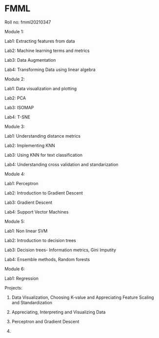 # FMML 
Roll no: fmml20210347

Module 1:

Lab1: Extracting features from data

Lab2: Machine learning terms and metrics

Lab3: Data Augmentation

Lab4: Transforming Data using linear algebra 

Module 2: 

Lab1: Data visualization and plotting

Lab2: PCA

Lab3: ISOMAP

Lab4: T-SNE

Module 3: 

Lab1: Understanding distance metrics

Lab2: Implementing KNN

Lab3: Using KNN for text classification

Lab4: Understanding cross validation and standarization

Module 4:

Lab1: Perceptron

Lab2: Introduction to Gradient Descent

Lab3: Gradient Descent

Lab4: Support Vector Machines

Module 5:

Lab1: Non linear SVM

Lab2: Introduction to decision trees

Lab3: Decision trees- Information metrics, Gini Imputity

Lab4: Ensemble methods, Random forests

Module 6:

Lab1: Regression

Projects:
 
1. Data Visualization, Choosing K-value and Appreciating Feature Scaling and Standardization

2. Appreciating, Interpreting and Visualizing Data

3. Perceptron and Gradient Descent

4. 
